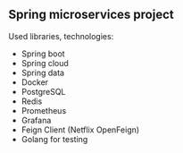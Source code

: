 ## **Spring microservices project**

Used libraries, technologies:
- Spring boot
- Spring cloud
- Spring data
- Docker
- PostgreSQL
- Redis
- Prometheus
- Grafana
- Feign Client (Netflix OpenFeign)
- Golang for testing
